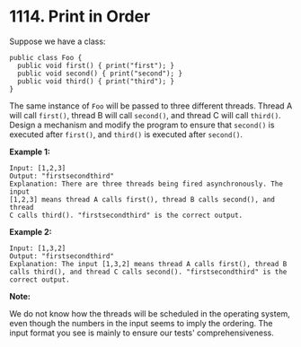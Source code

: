 # 1114. Print in Order

Suppose we have a class:

```
public class Foo {
  public void first() { print("first"); }
  public void second() { print("second"); }
  public void third() { print("third"); }
}
```

The same instance of `Foo` will be passed to three different threads.
Thread A will call `first()`, thread B will call `second()`, and thread
C will call `third()`. Design a mechanism and modify the program to
ensure that `second()` is executed after `first()`, and `third()` is
executed after `second()`.

__Example 1:__

```
Input: [1,2,3]
Output: "firstsecondthird"
Explanation: There are three threads being fired asynchronously. The input
[1,2,3] means thread A calls first(), thread B calls second(), and thread
C calls third(). "firstsecondthird" is the correct output.
```

__Example 2:__

```
Input: [1,3,2]
Output: "firstsecondthird"
Explanation: The input [1,3,2] means thread A calls first(), thread B
calls third(), and thread C calls second(). "firstsecondthird" is the
correct output.
```

__Note:__

We do not know how the threads will be scheduled in the operating system,
even though the numbers in the input seems to imply the ordering. The
input format you see is mainly to ensure our tests' comprehensiveness.
